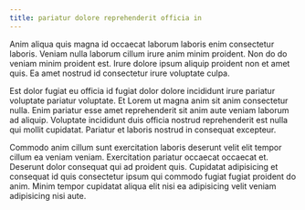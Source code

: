 ```yaml
---
title: pariatur dolore reprehenderit officia in
---
```


Anim aliqua quis magna id occaecat laborum laboris enim consectetur laboris. Veniam nulla laborum cillum irure anim minim proident. Non do do veniam minim proident est. Irure dolore ipsum aliquip proident non et amet quis. Ea amet nostrud id consectetur irure voluptate culpa.

Est dolor fugiat eu officia id fugiat dolor dolore incididunt irure pariatur voluptate pariatur voluptate. Et Lorem ut magna anim sit anim consectetur nulla. Enim pariatur esse amet reprehenderit sit anim aute veniam laborum ad aliquip. Voluptate incididunt duis officia nostrud reprehenderit est nulla qui mollit cupidatat. Pariatur et laboris nostrud in consequat excepteur.

Commodo anim cillum sunt exercitation laboris deserunt velit elit tempor cillum ea veniam veniam. Exercitation pariatur occaecat occaecat et. Deserunt dolor consequat qui ad proident quis. Cupidatat adipisicing et consequat id quis consectetur ipsum qui commodo fugiat fugiat proident do anim. Minim tempor cupidatat aliqua elit nisi ea adipisicing velit veniam adipisicing nisi aute.